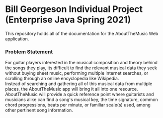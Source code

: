 # Bill Georgeson Individual Project (Enterprise Java Spring 2021)

This repository holds all of the documentation for the AboutTheMusic Web application.

### Problem Statement

For guitar players interested in the musical composition and theory behind the songs they play, its difficult to find the relevant musical data they seek
without buying sheet music, performing multiple Internet searches, or scrolling through an online encyclopedia like Wikipedia.  
Instead of searching and gathering all of this musical data from multiple places, the AboutTheMusic app will bring it all into one resource.
AboutTheMusic will provide a quick reference point where guitarists and musicians alike can find a song's musical key, the time signature,
common chord progressions, beats per minute, or familiar scale(s) used, among other pertinent song information.   

